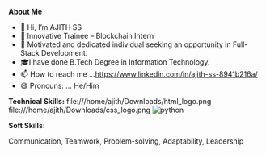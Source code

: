 **About Me**
- 👋 Hi, I’m AJITH SS
- 👀 Innovative Trainee – Blockchain Intern
- 🌱 Motivated and dedicated individual seeking an opportunity in Full-Stack Development.
- 🎓I have done B.Tech Degree in Information Technology.
- 📫 How to reach me ...https://www.linkedin.com/in/ajith-ss-8941b216a/
- 😄 Pronouns: ... He/Him
   
**Technical Skills:**
file:///home/ajith/Downloads/html_logo.png
file:///home/ajith/Downloads/css_logo.png
![python](https://github.com/user-attachments/assets/9887e0f3-42d7-449e-80da-324555617003)


**Soft Skills:**



Communication, Teamwork, Problem-solving, Adaptability, Leadership






<!---
ajithSSin/ajithSSin is a ✨ special ✨ repository because its `README.md` (this file) appears on your GitHub profile.
You can click the Preview link to take a look at your changes.
--->

